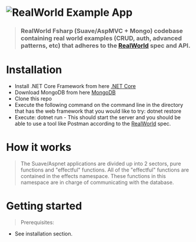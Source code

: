 # ![RealWorld Example App](logo.png)

> ### RealWorld Fsharp (Suave/AspMVC + Mongo) codebase containing real world examples (CRUD, auth, advanced patterns, etc) that adheres to the [RealWorld](https://github.com/gothinkster/realworld-example-apps) spec and API.

# Installation

* Install .NET Core Framework from here [.NET Core](https://www.microsoft.com/net/core)
* Download MongoDB from here [MongoDB](https://www.mongodb.com/download-center#community)
* Clone this repo
* Execute the following command on the command line in the directory that has the web framework that you would like to try: dotnet restore
* Execute: dotnet run - This should start the server and you should be able to use a tool like Postman according to the [RealWorld](https://github.com/gothinkster/realworld-example-apps) spec.

# How it works

> The Suave/Aspnet applications are divided up into 2 sectors, pure functions and "effectful" functions. All of the "effectful" functions are contained in the effects namespace. These functions in this namespace are in charge of communicating with the database. 

# Getting started

> Prerequisites: 
* See installation section.

